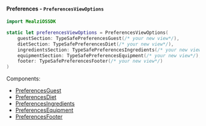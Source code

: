 #### Preferences - `PreferencesViewOptions`

```swift
import MealziOSSDK

static let preferencesViewOptions = PreferencesViewOptions(
    guestSection: TypeSafePreferencesGuest(/* your new view*/),
    dietSection: TypeSafePreferencesDiet(/* your new view*/),
    ingredientsSection: TypeSafePreferencesIngredients(/* your new view*/),
    equipmentSection: TypeSafePreferencesEquipment(/* your new view*/),
    footer: TypeSafePreferencesFooter(/* your new view*/)
)
```
Components:
- [PreferencesGuest](../components/preferences/Guest.mdx)
- [PreferencesDiet](../components/preferences/Diet.mdx)
- [PreferencesIngredients](../components/preferences/Ingredients.mdx)
- [PreferencesEquipment](../components/preferences/Equipment.mdx)
- [PreferencesFooter](../components/preferences/Footer.mdx)
